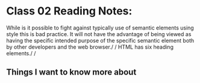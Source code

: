 # Class 02 Reading Notes:
While is it possible to fight against typically use of semantic elements using style this is bad practice. It will not have the advantage of being viewed as having the specific intended purpose of the specific semantic element both by other developers and the web browser./
/
HTML has six heading elements./
/



## Things I want to know more about